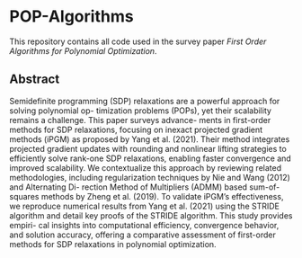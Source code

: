 # POP-Algorithms

This repository contains all code used in the survey paper _First Order Algorithms for Polynomial Optimization_. 

## Abstract

Semidefinite programming (SDP) relaxations are a powerful approach for solving polynomial op-
timization problems (POPs), yet their scalability remains a challenge. This paper surveys advance-
ments in first-order methods for SDP relaxations, focusing on inexact projected gradient methods
(iPGM) as proposed by Yang et al. (2021). Their method integrates projected gradient updates with
rounding and nonlinear lifting strategies to efficiently solve rank-one SDP relaxations, enabling
faster convergence and improved scalability. We contextualize this approach by reviewing related
methodologies, including regularization techniques by Nie and Wang (2012) and Alternating Di-
rection Method of Multipliers (ADMM) based sum-of-squares methods by Zheng et al. (2019). To
validate iPGM’s effectiveness, we reproduce numerical results from Yang et al. (2021) using the
STRIDE algorithm and detail key proofs of the STRIDE algorithm. This study provides empiri-
cal insights into computational efficiency, convergence behavior, and solution accuracy, offering a
comparative assessment of first-order methods for SDP relaxations in polynomial optimization.

